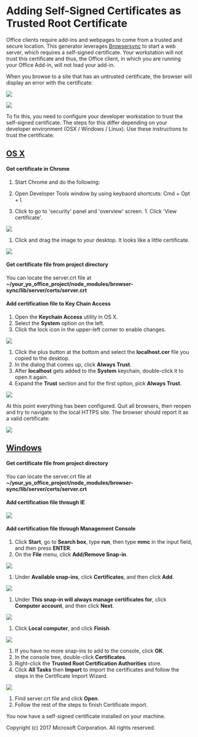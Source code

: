 # Adding Self-Signed Certificates as Trusted Root Certificate

Office clients require add-ins and webpages to come from a trusted and secure location. This generator leverages [Browsersync](https://browsersync.io/) to start a web server, which requires a self-signed certificate. Your workstation will not trust this certificate and thus, the Office client, in which you are running your Office Add-in, will not load your add-in.

 When you browse to a site that has an untrusted certificate, the browser will display an error with the certificate:
  		  
   ![](assets/ssl-chrome-error.png)
   
   ![](assets/ssl-edge-error.png)
   
 To fix this, you need to configure your developer workstation to trust the self-signed certificate. The steps for this differ depending on your developer environment (OSX / Windows / Linux). Use these instructions to trust the certificate:
 
## [OS X](https://support.apple.com/kb/PH18677)

#### Get certificate in Chrome

1. Start Chrome and do the following:

  1. Open Developer Tools window by using keybaord shortcuts: Cmd + Opt + I.
  1. Click to go to 'security' panel and 'overview' screen.
	1. Click 'View certificate'.

  ![](assets/ssl-chrome-devtool.png)

1. Click and drag the image to your desktop. It looks like a little certificate.

  ![](assets/ssl-chrome-getcert.png)

#### Get certificate file from project directory

You can locate the server.crt file at **~/your_yo_office_project/node_modules/browser-sync/lib/server/certs/server.crt**

#### Add certification file to Key Chain Access

1. Open the **Keychain Access** utility in OS X.
  1. Select the **System** option on the left.
  1. Click the lock icon in the upper-left corner to enable changes.

  ![](assets/ssl-keychain-01.png)

  1. Click the plus button at the bottom and select the **localhost.cer** file you copied to the desktop.
  1. In the dialog that comes up, click **Always Trust**.
  1. After **localhost** gets added to the **System** keychain, double-click it to open it again.
  1. Expand the **Trust** section and for the first option, pick **Always Trust**.

  ![](assets/ssl-keychain-02.png)
  
At this point everything has been configured. Quit all browsers, then reopen and try to navigate to the local HTTPS site. The browser should report it as a valid certificate:

  ![](assets/ssl-chrome-good.png)

## [Windows](https://technet.microsoft.com/en-us/library/cc754841.aspx)

#### Get certificate file from project directory

You can locate the server.crt file at **~/your_yo_office_project/node_modules/browser-sync/lib/server/certs/server.crt**

#### Add certification file through IE

  ![](assets/ssl-ie.gif)

#### Add certification file through Management Console

1. Click **Start**, go to **Search box**, type **run**, then type **mmc** in the input field, and then press **ENTER**.
1. On the **File** menu, click **Add/Remove Snap-in**.

  ![](assets/ssl-windows-01.png)

1. Under **Available snap-ins**, click **Certificates**, and then click **Add**.

  ![](assets/ssl-windows-02.png)

1. Under **This snap-in will always manage certificates for**, click **Computer account**, and then click **Next**.

  ![](assets/ssl-windows-03.png)

1. Click **Local computer**, and click **Finish**.

  ![](assets/ssl-windows-04.png)

1. If you have no more snap-ins to add to the console, click **OK**.
1. In the console tree, double-click **Certificates**.
1. Right-click the **Trusted Root Certification Authorities** store.
1. Click **All Tasks** then **Import** to import the certificates and follow the steps in the Certificate Import Wizard.

  ![](assets/ssl-windows-05.png)

1. Find server.crt file and click **Open**.
1. Follow the rest of the steps to finish Certificate import.

You now have a self-signed certificate installed on your machine.

Copyright (c) 2017 Microsoft Corporation. All rights reserved.